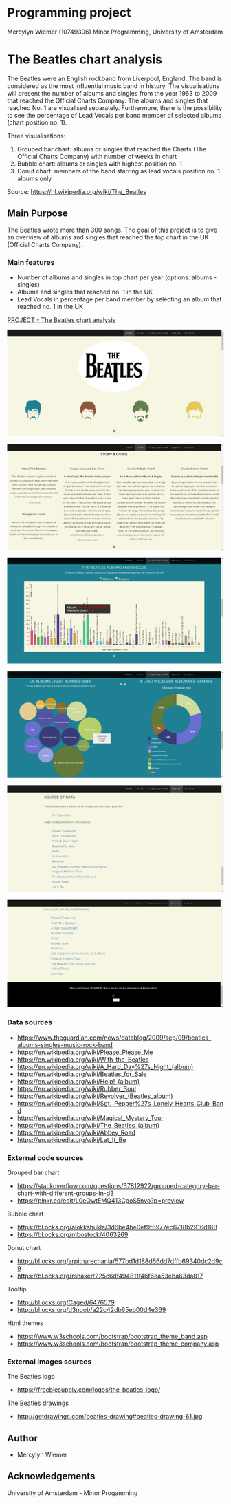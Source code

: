 # Programming project #

Mercylyn Wiemer (10749306)
Minor Programming, University of Amsterdam

# The Beatles chart analysis #

The Beatles were an English rockband from Liverpool, England. The band is considered as the most influential music band in history. The visualisations will present the number of albums and singles from the year 1963 to 2009 that reached the Official Charts Company. The albums and singles that reached No. 1 are visualised separately. Furthermore, there is the possibility to see the percentage of Lead Vocals per band member of selected albums (chart position no. 1).

Three visualisations:
1) Grouped bar chart: albums or singles that reached the Charts (The Official Charts Company) with number of weeks in chart
2) Bubble chart: albums or singles with highest position no. 1
3) Donut chart: members of the band starring as lead vocals position no. 1 albums only

Source: https://nl.wikipedia.org/wiki/The_Beatles

## Main Purpose ##
The Beatles wrote more than 300 songs. The goal of this project is to give an overview
of albums and singles that reached the top chart in the UK (Official Charts Company).

### Main features ###
* Number of albums and singles in top chart per year (options: albums - singles)
* Albums and singles that reached no. 1 in the UK
* Lead Vocals in percentage per band member by selecting an album that reached no. 1 in the UK

[PROJECT - The Beatles chart analysis](https://mercylyn.github.io/mprogproject/index.html)

![Home](docs/home.png)

![Story](docs/story.png)

![Chart Overview](docs/chart_overview.png)

![No. 1 & Lead Vocals](docs/music_info.png)

![Source](docs/source.png)

![Creator](docs/creator.png)

### Data sources ###
* https://www.theguardian.com/news/datablog/2009/sep/09/beatles-albums-singles-music-rock-band
* https://en.wikipedia.org/wiki/Please_Please_Me
* https://en.wikipedia.org/wiki/With_the_Beatles
* https://en.wikipedia.org/wiki/A_Hard_Day%27s_Night_(album)
* https://en.wikipedia.org/wiki/Beatles_for_Sale
* https://en.wikipedia.org/wiki/Help!_(album)
* https://en.wikipedia.org/wiki/Rubber_Soul
* https://en.wikipedia.org/wiki/Revolver_(Beatles_album)
* https://en.wikipedia.org/wiki/Sgt._Pepper%27s_Lonely_Hearts_Club_Band
* https://en.wikipedia.org/wiki/Magical_Mystery_Tour
* https://en.wikipedia.org/wiki/The_Beatles_(album)
* https://en.wikipedia.org/wiki/Abbey_Road
* https://en.wikipedia.org/wiki/Let_It_Be

### External code sources ###
Grouped bar chart
* https://stackoverflow.com/questions/37812922/grouped-category-bar-chart-with-different-groups-in-d3
* https://plnkr.co/edit/L0eQwtEMQ413CpoS5nvo?p=preview

Bubble chart
* https://bl.ocks.org/alokkshukla/3d6be4be0ef9f6977ec6718b2916d168
* https://bl.ocks.org/mbostock/4063269

Donut chart
* http://bl.ocks.org/arpitnarechania/577bd1d188d66dd7dffb69340dc2d9c9
* https://bl.ocks.org/rshaker/225c6df494811f46f6ea53eba63da817

Tooltip
* http://bl.ocks.org/Caged/6476579
* http://bl.ocks.org/d3noob/a22c42db65eb00d4e369

Html themes
* https://www.w3schools.com/bootstrap/bootstrap_theme_band.asp
* https://www.w3schools.com/bootstrap/bootstrap_theme_company.asp

### External images sources ###
The Beatles logo
* https://freebiesupply.com/logos/the-beatles-logo/

The Beatles drawings
* http://getdrawings.com/beatles-drawing#beatles-drawing-61.jpg

## Author ##
* Mercylyn Wiemer

## Acknowledgements ##
University of Amsterdam - Minor Progamming

